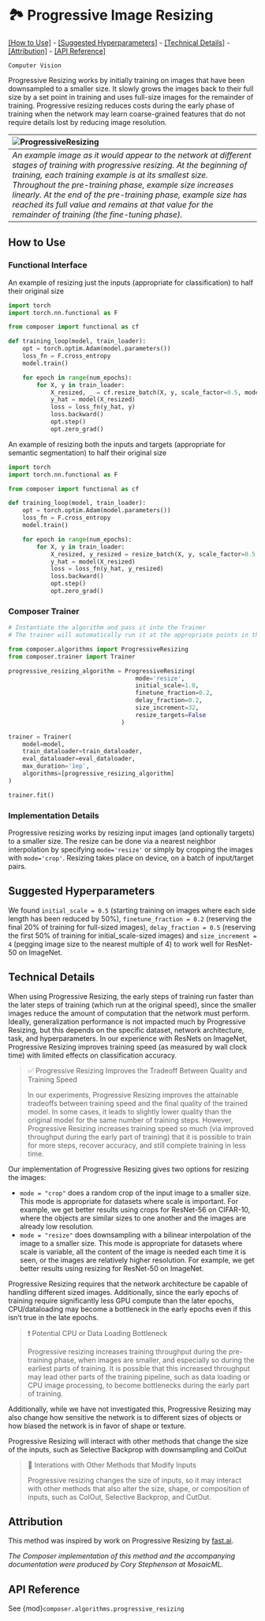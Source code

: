# 🏞️ Progressive Image Resizing


[\[How to Use\]](#how-to-use) - [\[Suggested Hyperparameters\]](#suggested-hyperparameters) - [\[Technical Details\]](#technical-details) - [\[Attribution\]](#attribution) - [\[API Reference\]](#api-reference)

 `Computer Vision`

Progressive Resizing works by initially training on images that have been downsampled to a smaller size. It slowly grows the images back to their full size by a set point in training and uses full-size images for the remainder of training. Progressive resizing reduces costs during the early phase of training when the network may learn coarse-grained features that do not require details lost by reducing image resolution.

| ![ProgressiveResizing](https://storage.googleapis.com/docs.mosaicml.com/images/methods/progressive_resizing_vision.png) |
|:--|
|*An example image as it would appear to the network at different stages of training with progressive resizing. At the beginning of training, each training example is at its smallest size. Throughout the pre-training phase, example size increases linearly. At the end of the pre-training phase, example size has reached its full value and remains at that value for the remainder of training (the fine-tuning phase).*|

## How to Use

### Functional Interface

An example of resizing just the inputs (appropriate for classification) to half their original size
```python
import torch
import torch.nn.functional as F

from composer import functional as cf

def training_loop(model, train_loader):
    opt = torch.optim.Adam(model.parameters())
    loss_fn = F.cross_entropy
    model.train()

    for epoch in range(num_epochs):
        for X, y in train_loader:
            X_resized, _ = cf.resize_batch(X, y, scale_factor=0.5, mode='resize', resize_targets=False)
            y_hat = model(X_resized)
            loss = loss_fn(y_hat, y)
            loss.backward()
            opt.step()
            opt.zero_grad()
```

An example of resizing both the inputs and targets (appropriate for semantic segmentation) to half their original size
```python
import torch
import torch.nn.functional as F

from composer import functional as cf

def training_loop(model, train_loader):
    opt = torch.optim.Adam(model.parameters())
    loss_fn = F.cross_entropy
    model.train()

    for epoch in range(num_epochs):
        for X, y in train_loader:
            X_resized, y_resized = resize_batch(X, y, scale_factor=0.5, mode='resize', resize_targets=True)
            y_hat = model(X_resized)
            loss = loss_fn(y_hat, y_resized)
            loss.backward()
            opt.step()
            opt.zero_grad()
```

### Composer Trainer

<!--pytest.mark.gpu-->
<!--
```python
from torch.utils.data import DataLoader
from tests.common import RandomImageDataset, SimpleConvModel

model = SimpleConvModel()
train_dataloader = DataLoader(RandomImageDataset())
eval_dataloader = DataLoader(RandomImageDataset())
```
-->
<!--pytest-codeblocks:cont-->
```python
# Instantiate the algorithm and pass it into the Trainer
# The trainer will automatically run it at the appropriate points in the training loop

from composer.algorithms import ProgressiveResizing
from composer.trainer import Trainer

progressive_resizing_algorithm = ProgressiveResizing(
                                    mode='resize',
                                    initial_scale=1.0,
                                    finetune_fraction=0.2,
                                    delay_fraction=0.2,
                                    size_increment=32,
                                    resize_targets=False
                                )

trainer = Trainer(
    model=model,
    train_dataloader=train_dataloader,
    eval_dataloader=eval_dataloader,
    max_duration='1ep',
    algorithms=[progressive_resizing_algorithm]
)

trainer.fit()
```

### Implementation Details

Progressive resizing works by resizing input images (and optionally targets) to a smaller size. The resize can be done via a nearest neighbor interpolation by specifying `mode='resize'` or simply by cropping the images with `mode='crop'`. Resizing takes place on device, on a batch of input/target pairs.

## Suggested Hyperparameters

We found `initial_scale = 0.5` (starting training on images where each side length has been reduced by 50%), `finetune_fraction = 0.2` (reserving the final 20% of training for full-sized images),
`delay_fraction = 0.5` (reserving the first 50% of training for initial\_scale-sized images) and `size_increment = 4` (pegging image size to the nearest multiple of 4) to work well for ResNet-50 on ImageNet.

## Technical Details

When using Progressive Resizing, the early steps of training run faster than the later steps of training (which run at the original speed), since the smaller images reduce the amount of computation that the network must perform.
Ideally, generalization performance is not impacted much by Progressive Resizing, but this depends on the specific dataset, network architecture, task, and hyperparameters.
In our experience with ResNets on ImageNet, Progressive Resizing improves training speed (as measured by wall clock time) with limited effects on classification accuracy.

> ✅ Progressive Resizing Improves the Tradeoff Between Quality and Training Speed
>
> In our experiments, Progressive Resizing improves the attainable tradeoffs between training speed and the final quality of the trained model.
> In some cases, it leads to slightly lower quality than the original model for the same number of training steps.
> However, Progressive Resizing increases training speed so much (via improved throughput during the early part of training) that it is possible to train for more steps, recover accuracy, and still complete training in less time.

Our implementation of Progressive Resizing gives two options for resizing the images:
* `mode = "crop"` does a random crop of the input image to a smaller size. This mode is appropriate for datasets where scale is important. For example, we get better results using crops for ResNet-56 on CIFAR-10, where the objects are similar sizes to one another and the images are already low resolution.
* `mode = "resize"` does downsampling with a bilinear interpolation of the image to a smaller size. This mode is appropriate for datasets where scale is variable, all the content of the image is needed each time it is seen, or the images are relatively higher resolution. For example, we get better results using resizing for ResNet-50 on ImageNet.

Progressive Resizing requires that the network architecture be capable of handling different sized images. Additionally, since the early epochs of training require significantly less GPU compute than the later epochs, CPU/dataloading may become a bottleneck in the early epochs even if this isn’t true in the late epochs.

> ❗ Potential CPU or Data Loading Bottleneck
>
> Progressive resizing increases training throughput during the pre-training phase, when images are smaller, and especially so during the earliest parts of training.
> It is possible that this increased throughput may lead other parts of the training pipeline, such as data loading or CPU image processing, to become bottlenecks during the early part of training.

Additionally, while we have not investigated this, Progressive Resizing may also change how sensitive the network is to different sizes of objects or how biased the network is in favor of shape or texture.

Progressive Resizing will interact with other methods that change the size of the inputs, such as Selective Backprop with downsampling and ColOut

> 🚧 Interations with Other Methods that Modify Inputs
>
> Progressive resizing changes the size of inputs, so it may interact with other methods that also alter the size, shape, or composition of inputs, such as ColOut, Selective Backprop, and CutOut.

## Attribution

This method was inspired by work on Progressive Resizing by [fast.ai](https://github.com/fastai/fastbook/blob/780b76bef3127ce5b64f8230fce60e915a7e0735/07_sizing_and_tta.ipynb).

*The Composer implementation of this method and the accompanying documentation were produced by Cory Stephenson at MosaicML.*

## API Reference

See {mod}`composer.algorithms.progressive_resizing`
